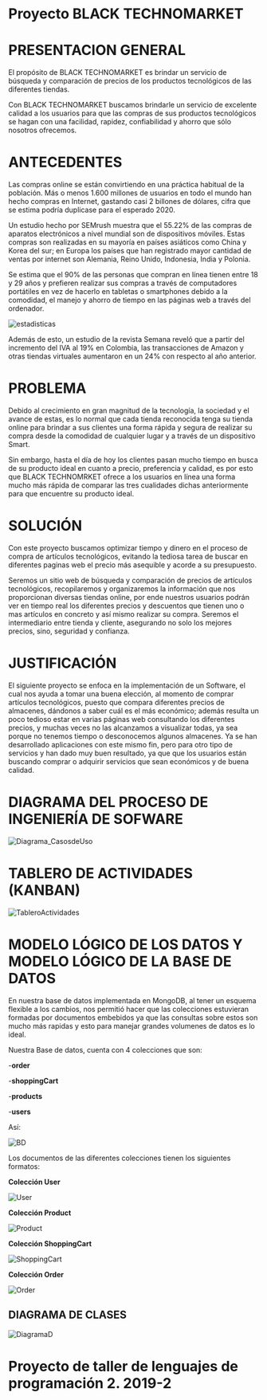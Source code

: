 # Proyecto BLACK TECHNOMARKET

# PRESENTACION GENERAL 

El propósito de BLACK TECHNOMARKET es brindar un servicio de búsqueda y comparación de precios de los productos tecnológicos de las diferentes tiendas. 

Con BLACK TECHNOMARKET buscamos brindarle un servicio de excelente calidad a los usuarios para que las compras de sus productos tecnológicos se hagan con una facilidad, rapidez, confiabilidad y ahorro que sólo nosotros ofrecemos. 

# ANTECEDENTES

Las compras online se están convirtiendo en una práctica habitual  de la población. Más o menos 1.600 millones de usuarios en todo el mundo han hecho compras en Internet, gastando casi 2 billones de dólares, cifra que se estima podría duplicase para el esperado 2020.

Un estudio hecho por SEMrush muestra que el 55.22% de las compras de aparatos electrónicos a nivel mundial son de dispositivos móviles. Estas compras son realizadas en su mayoría en países asiáticos como China y Korea del sur; en Europa los países que han registrado mayor cantidad de ventas por internet son Alemania, Reino Unido, Indonesia, India y Polonia.

Se estima que el 90% de las personas que compran en línea tienen entre 18 y 29 años y prefieren realizar sus compras a través de computadores portátiles en vez de hacerlo en tabletas o smartphones debido a la comodidad, el manejo y ahorro de tiempo en las páginas web a través del ordenador.

![estadisticas](estadisticas.PNG)

Además de esto, un estudio de la revista Semana reveló que a partir del incremento del IVA al 19% en Colombia, las transacciones de Amazon y otras tiendas virtuales aumentaron en un 24% con respecto al año anterior.

# PROBLEMA

Debido al crecimiento en gran magnitud de la tecnología, la sociedad y el avance de estas, es lo normal que cada tienda reconocida tenga su tienda online para brindar a sus clientes una forma rápida y segura de realizar su compra desde la comodidad de cualquier lugar y a través de un dispositivo Smart.

Sin embargo, hasta el día de hoy los clientes pasan mucho tiempo en busca de su producto ideal en cuanto a precio, preferencia y calidad, es por esto que BLACK TECHNOMRKET ofrece a los usuarios en línea una forma mucho más rápida de comparar las tres cualidades dichas anteriormente para que encuentre su producto ideal.

# SOLUCIÓN

Con este proyecto buscamos optimizar tiempo y dinero en el proceso de compra de artículos tecnológicos, evitando la tediosa tarea de buscar en diferentes paginas web el precio más asequible y acorde a su presupuesto.

Seremos un sitio web de búsqueda y comparación de precios de artículos tecnológicos, recopilaremos y organizaremos la información que nos proporcionan diversas tiendas online, por ende nuestros usuarios podrán ver en tiempo real los diferentes precios y descuentos que tienen uno o mas artículos en concreto y así mismo realizar su compra. Seremos el intermediario entre tienda y cliente, asegurando no solo los mejores precios, sino, seguridad y confianza. 

# JUSTIFICACIÓN

El siguiente proyecto se enfoca en la implementación de un Software, el cual nos ayuda a tomar una buena elección, al momento de comprar artículos tecnológicos, puesto que compara diferentes precios de almacenes, dándonos a saber cuál es el más económico; además resulta un poco tedioso estar en varias páginas web consultando los diferentes precios, y muchas veces no las alcanzamos a visualizar todas, ya sea porque no tenemos tiempo o desconocemos algunos almacenes. Ya se han desarrollado aplicaciones con este mismo fin, pero para otro tipo de servicios y han dado muy buen resultado, ya que que los usuarios están buscando comprar o adquirir servicios que sean económicos y de buena calidad.

# DIAGRAMA DEL PROCESO DE INGENIERÍA DE SOFWARE

![Diagrama_CasosdeUso](Diagrama_CasosdeUso.png)

# TABLERO DE ACTIVIDADES (KANBAN)

![TableroActividades](TableroActividades.PNG)

# MODELO LÓGICO DE LOS DATOS Y MODELO LÓGICO DE LA BASE DE DATOS

En nuestra base de datos implementada en MongoDB, al tener un esquema flexible a los cambios, nos permitió hacer que las colecciones estuvieran formadas por documentos embebidos ya que las consultas sobre estos son mucho más rapidas y esto para manejar grandes volumenes de datos es lo ideal. 

Nuestra Base de datos, cuenta con 4 colecciones que son:

 -**order**  
 
 -**shoppingCart**
 
 -**products**
 
 -**users**
 
Así:

![BD](BD.PNG)

Los documentos de las diferentes colecciones tienen los siguientes formatos:

 **Colección User**

![User](User.PNG)

 **Colección Product**
 
![Product](Product.PNG)

  **Colección ShoppingCart**
  
![ShoppingCart](ShoppingCart.PNG)

  **Colección Order**
  
![Order](Order.PNG)


## DIAGRAMA DE CLASES

![DiagramaD](DiagramaD.PNG)

 # Proyecto de taller de lenguajes de programación 2. 2019-2
